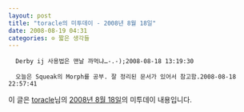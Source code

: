 ```yaml
---
layout: post
title: "toracle의 미투데이 - 2008년 8월 18일"
date: 2008-08-19 04:31
categories: ⊙ 짧은 생각들
---
```



    
      Derby ij 사용법은 맨날 까먹냐…-.-);2008-08-18 13:19:30

      오늘은 Squeak의 Morph를 공부. 잘 정리된 문서가 있어서 참고함.2008-08-18 22:57:41

    
    

이 글은 [toracle](http://me2day.net/toracle)님의 [2008년 8월 18일](http://me2day.net/toracle/2008/08/18#04:19:30)의 미투데이 내용입니다.


   
       
